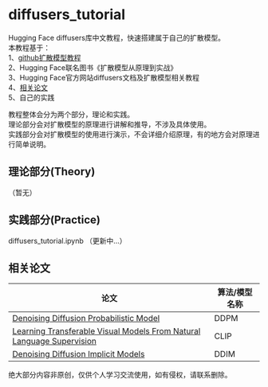 # diffusers_tutorial
Hugging Face diffusers库中文教程，快速搭建属于自己的扩散模型。  
本教程基于：   
1、[github扩散模型教程](https://github.com/huggingface/diffusion-models-class)    
2、Hugging Face联名图书《扩散模型从原理到实战》  
3、Hugging Face官方网站diffusers文档及扩散模型相关教程    
4、[相关论文](#相关论文)   
5、自己的实践  

教程整体会分为两个部分，理论和实践。  
理论部分会对扩散模型的原理进行讲解和推导，不涉及具体使用。  
实践部分会对扩散模型的使用进行演示，不会详细介绍原理，有的地方会对原理进行简单说明。
## 理论部分(Theory)
（暂无）
## 实践部分(Practice)
diffusers_tutorial.ipynb （更新中...）  

## 相关论文

| 论文                                                                                                            | 算法/模型名称 |
|---------------------------------------------------------------------------------------------------------------|---------|
| [Denoising Diffusion Probabilistic Model](https://arxiv.org/pdf/2006.11239.pdf)                               | DDPM    |
| [Learning Transferable Visual Models From Natural Language Supervision](https://arxiv.org/pdf/2103.00020.pdf) | CLIP    |
| [Denoising Diffusion Implicit Models](https://arxiv.org/pdf/2010.02502.pdf)                                                                       | DDIM    |

绝大部分内容非原创，仅供个人学习交流使用，如有侵权，请联系删除。
